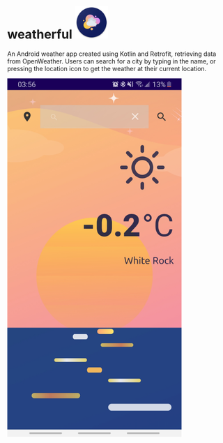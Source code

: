 # weatherful <img src="Documentation/weatherful-icon.png" width="75">

An Android weather app created using Kotlin and Retrofit, retrieving data from OpenWeather.
Users can search for a city by typing in the name, or pressing the location icon to get the weather at their current location.

<img src="Documentation/Weatherful-screenshot.jpg" width="400">
 
